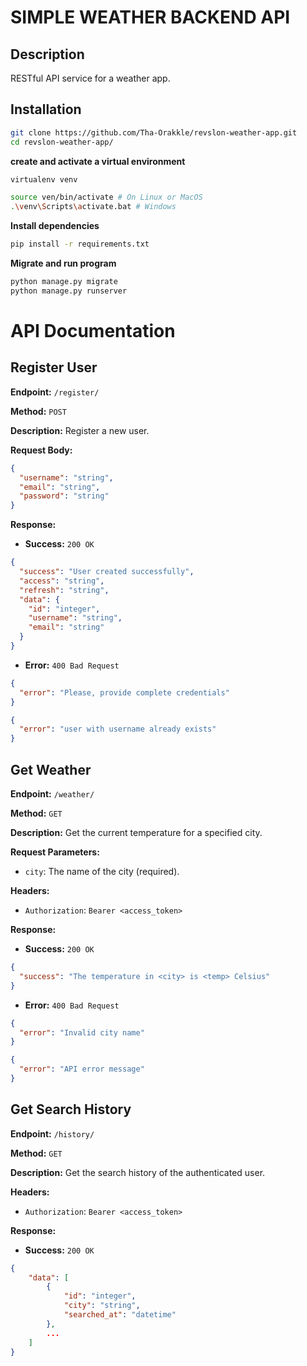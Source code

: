 # SIMPLE WEATHER BACKEND API

## Description

RESTful API service for a weather app.

## Installation

```bash
git clone https://github.com/Tha-Orakkle/revslon-weather-app.git
cd revslon-weather-app/
```

**create and activate a virtual environment**

```bash
virtualenv venv

source ven/bin/activate # On Linux or MacOS
.\venv\Scripts\activate.bat # Windows
```

**Install dependencies**

```bash
pip install -r requirements.txt
```

**Migrate and run program**

```bash
python manage.py migrate
python manage.py runserver
```

# API Documentation

## Register User

**Endpoint:** `/register/`

**Method:** `POST`

**Description:** Register a new user.

**Request Body:**

```json
{
  "username": "string",
  "email": "string",
  "password": "string"
}
```

**Response:**

- **Success:** `200 OK`

```json
{
  "success": "User created successfully",
  "access": "string",
  "refresh": "string",
  "data": {
    "id": "integer",
    "username": "string",
    "email": "string"
  }
}
```

- **Error:** `400 Bad Request`

```json
{
  "error": "Please, provide complete credentials"
}
```

```json
{
  "error": "user with username already exists"
}
```

## Get Weather

**Endpoint:** `/weather/`

**Method:** `GET`

**Description:** Get the current temperature for a specified city.

**Request Parameters:**

- `city`: The name of the city (required).

**Headers:**

- `Authorization`: `Bearer <access_token>`

**Response:**

- **Success:** `200 OK`

```json
{
  "success": "The temperature in <city> is <temp> Celsius"
}
```

- **Error:** `400 Bad Request`

```json
{
  "error": "Invalid city name"
}
```

```json
{
  "error": "API error message"
}
```

## Get Search History

**Endpoint:** `/history/`

**Method:** `GET`

**Description:** Get the search history of the authenticated user.

**Headers:**

- `Authorization`: `Bearer <access_token>`

**Response:**

- **Success:** `200 OK`

```json
{
    "data": [
        {
            "id": "integer",
            "city": "string",
            "searched_at": "datetime"
        },
        ...
    ]
}
```
